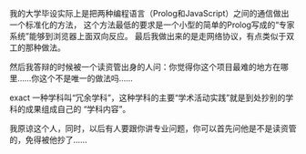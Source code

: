 我的大学毕设实际上是把两种编程语言（Prolog和JavaScript）之间的通信做出一个标准化的方法，
这个方法最低的要求是一个小型的简单的Prolog写成的“专家系统”能够到浏览器上面双向反应。
最后我做出来的是走网络协议，有点类似于双工的那种做法。

然后我答辩的时候被一个读资管出身的人问：你觉得你这个项目最难的地方在哪里……你这个不是唯一的做法吗……

exact 一种学科叫“冗余学科”，这种学科的主要“学术活动实践”就是到处抄别的学科的成果组成自己的
“学科内容”。

我原谅这个人，同时，以后有人要跟你讲专业问题，你可以首先问他是不是读资管的，免得被他抄了……
